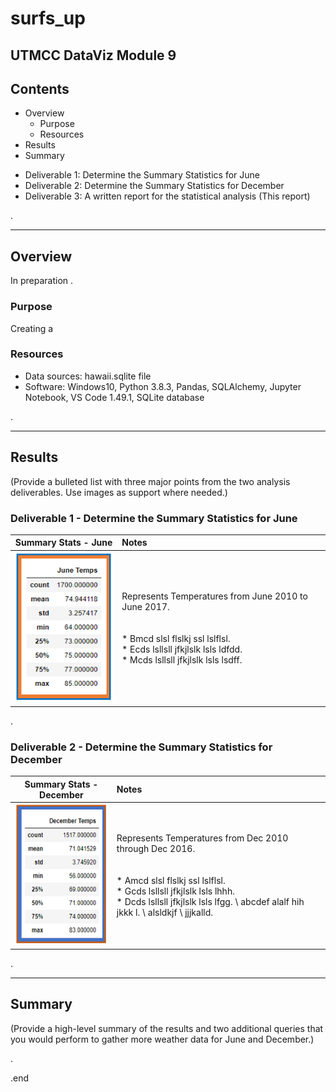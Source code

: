 # surfs_up
UTMCC DataViz Module 9
---

## Contents 
  * Overview
    - Purpose
    - Resources
  * Results
  * Summary
 
  
   - Deliverable 1: Determine the Summary Statistics for June
   - Deliverable 2: Determine the Summary Statistics for December
   - Deliverable 3: A written report for the statistical analysis (This report) 
  
.

---  

## Overview 
  
  In preparation . 

   ### Purpose
   Creating a 
   

   ### Resources
  * Data sources: hawaii.sqlite file
  * Software: Windows10, Python 3.8.3, Pandas, SQLAlchemy, Jupyter Notebook, VS Code 1.49.1, SQLite database

.
 
--- 

## Results
  (Provide a bulleted list with three major points from the two analysis deliverables. Use images as support where needed.)

  ### Deliverable 1 - Determine the Summary Statistics for June
   
   | Summary Stats - June | Notes |
   | :---:  | :---  |
   | ![June_Temps.png](https://github.com/larrydodson/surfs_up/blob/master/June_Temps.png) | Represents Temperatures from June 2010 to June 2017. <br> <br> <br>  * Bmcd slsl flslkj ssl lslflsl. <br> * Ecds lsllsll jfkjlslk lsls ldfdd. <br> * Mcds lsllsll jfkjlslk lsls lsdff. |
  
  
  
  
.

  ### Deliverable 2 - Determine the Summary Statistics for December
  
   | Summary Stats - December | Notes |
   | :---:  | :---  |
   | ![December_Temps.png](https://github.com/larrydodson/surfs_up/blob/master/December_Temps.png) | Represents Temperatures from Dec 2010 through Dec 2016. <br> <br> <br>  * Amcd slsl flslkj ssl lslflsl. <br> * Gcds lsllsll jfkjlslk lsls lhhh. <br> * Dcds lsllsll jfkjlslk lsls lfgg. \\ abcdef alalf hih jkkk l. \\ alsldkjf \\ jjjkalld. |
   
   
.  

---


## Summary 
  (Provide a high-level summary of the results and two additional queries that you would perform to gather more weather data for June and December.)




.

.end 
